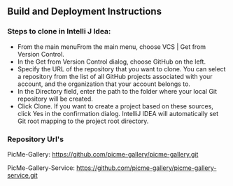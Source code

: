## Build and Deployment Instructions

### Steps to clone in Intelli J Idea:

* From the main menuFrom the main menu, choose VCS | Get from Version Control.
* In the Get from Version Control dialog, choose GitHub on the left.
* Specify the URL of the repository that you want to clone. You can select a repository from the list of all GitHub projects associated with your account, and the organization that your account belongs to.
* In the Directory field, enter the path to the folder where your local Git repository will be created.
* Click Clone. If you want to create a project based on these sources, click Yes in the confirmation dialog. IntelliJ IDEA will automatically set Git root mapping to the project root directory.

### Repository Url's

PicMe-Gallery: https://github.com/picme-gallery/picme-gallery.git

PicMe-Gallery-Service: https://github.com/picme-gallery/picme-gallery-service.git
